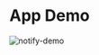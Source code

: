 # App Demo
![notify-demo](https://github.com/yudantoanas/notify/assets/19609253/ee0e56a3-bd63-4e94-94d7-0ed61f1a0a81)
